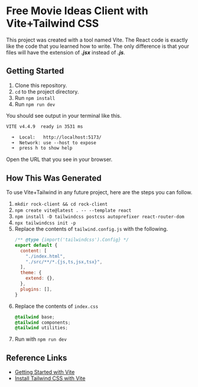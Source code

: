 # Free Movie Ideas Client with Vite+Tailwind CSS

This project was created with a tool named Vite. The React code is exactly like the code that you learned how to write. The only difference is that your files will have the extension of **_.jsx_** instead of **_.js_**.

## Getting Started

1. Clone this repository.
2. `cd` to the project directory.
3. Run `npm install`
4. Run `npm run dev`

You should see output in your terminal like this.

```txt
VITE v4.4.9  ready in 3531 ms

  ➜  Local:   http://localhost:5173/
  ➜  Network: use --host to expose
  ➜  press h to show help
```

Open the URL that you see in your browser.

## How This Was Generated

To use Vite+Tailwind in any future project, here are the steps you can follow.

1. `mkdir rock-client && cd rock-client`
2. `npm create vite@latest . -- --template react`
3. `npm install -D tailwindcss postcss autoprefixer react-router-dom`
4. `npx tailwindcss init -p`
5. Replace the contents of `tailwind.config.js` with the following.
   ```js
   /** @type {import('tailwindcss').Config} */
   export default {
     content: [
       "./index.html",
       "./src/**/*.{js,ts,jsx,tsx}",
     ],
     theme: {
       extend: {},
     },
     plugins: [],
   }
   ```
6. Replace the contents of `index.css`
   ```css
   @tailwind base;
   @tailwind components;
   @tailwind utilities;
   ```
7. Run with `npm run dev`

## Reference Links

- [Getting Started with Vite](https://vitejs.dev/guide/)
- [Install Tailwind CSS with Vite](https://tailwindcss.com/docs/guides/vite)
